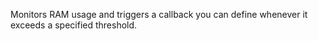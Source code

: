 Monitors RAM usage and triggers a callback you can define whenever it exceeds a specified threshold.
